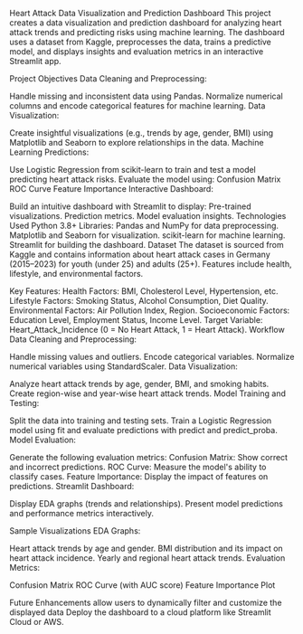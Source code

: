 Heart Attack Data Visualization and Prediction Dashboard
This project creates a data visualization and prediction dashboard for analyzing heart attack trends and predicting risks using machine learning. The dashboard uses a dataset from Kaggle, preprocesses the data, trains a predictive model, and displays insights and evaluation metrics in an interactive Streamlit app.

Project Objectives
Data Cleaning and Preprocessing:

Handle missing and inconsistent data using Pandas.
Normalize numerical columns and encode categorical features for machine learning.
Data Visualization:

Create insightful visualizations (e.g., trends by age, gender, BMI) using Matplotlib and Seaborn to explore relationships in the data.
Machine Learning Predictions:

Use Logistic Regression from scikit-learn to train and test a model predicting heart attack risks.
Evaluate the model using:
Confusion Matrix
ROC Curve
Feature Importance
Interactive Dashboard:

Build an intuitive dashboard with Streamlit to display:
Pre-trained visualizations.
Prediction metrics.
Model evaluation insights.
Technologies Used
Python 3.8+
Libraries:
Pandas and NumPy for data preprocessing.
Matplotlib and Seaborn for visualization.
scikit-learn for machine learning.
Streamlit for building the dashboard.
Dataset
The dataset is sourced from Kaggle and contains information about heart attack cases in Germany (2015–2023) for youth (under 25) and adults (25+). Features include health, lifestyle, and environmental factors.

Key Features:
Health Factors: BMI, Cholesterol Level, Hypertension, etc.
Lifestyle Factors: Smoking Status, Alcohol Consumption, Diet Quality.
Environmental Factors: Air Pollution Index, Region.
Socioeconomic Factors: Education Level, Employment Status, Income Level.
Target Variable: Heart_Attack_Incidence (0 = No Heart Attack, 1 = Heart Attack).
Workflow
Data Cleaning and Preprocessing:

Handle missing values and outliers.
Encode categorical variables.
Normalize numerical variables using StandardScaler.
Data Visualization:

Analyze heart attack trends by age, gender, BMI, and smoking habits.
Create region-wise and year-wise heart attack trends.
Model Training and Testing:

Split the data into training and testing sets.
Train a Logistic Regression model using fit and evaluate predictions with predict and predict_proba.
Model Evaluation:

Generate the following evaluation metrics:
Confusion Matrix: Show correct and incorrect predictions.
ROC Curve: Measure the model's ability to classify cases.
Feature Importance: Display the impact of features on predictions.
Streamlit Dashboard:

Display EDA graphs (trends and relationships).
Present model predictions and performance metrics interactively.

Sample Visualizations
EDA Graphs:

Heart attack trends by age and gender.
BMI distribution and its impact on heart attack incidence.
Yearly and regional heart attack trends.
Evaluation Metrics:

Confusion Matrix
ROC Curve (with AUC score)
Feature Importance Plot

Future Enhancements
allow users to dynamically filter and customize the displayed data 
Deploy the dashboard to a cloud platform like Streamlit Cloud or AWS.

